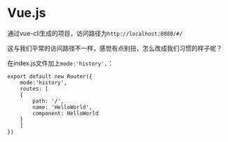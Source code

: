 # Vue.js

通过vue-cli生成的项目，访问路径为`http://localhost:8080/#/`

这与我们平常的访问路径不一样，感觉有点别扭，怎么改成我们习惯的样子呢？

在index.js文件加上`mode:'history',`：

```
export default new Router({
    mode:'history',
    routes: [
    {
        path: '/',
        name: 'HelloWorld',
        component: HelloWorld
    }
    ]
})
```



